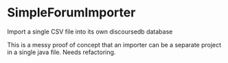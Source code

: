 # SimpleForumImporter
Import a single CSV file into its own discoursedb database

This is a messy proof of concept that an importer can be a separate project in a single java file.  Needs refactoring.
